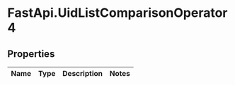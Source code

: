 # FastApi.UidListComparisonOperator4

## Properties
Name | Type | Description | Notes
------------ | ------------- | ------------- | -------------
